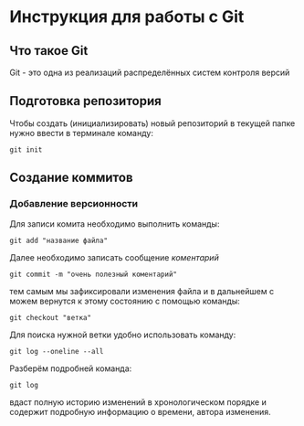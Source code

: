 # **Инструкция для работы с Git**

## Что такое Git

Git - это одна из реализаций распределённых систем контроля версий

## Подготовка репозитория

Чтобы создать (инициализировать) новый репозиторий в текущей папке нужно ввести в терминале команду:

    git init

## Создание коммитов

### Добавление версионности

Для записи комита необходимо выполнить команды:

    git add "название файла"

Далее необходимо записать сообщение *коментарий*

    git commit -m "очень полезный коментарий"

тем самым мы зафиксировали изменения файла и в дальнейшем с можем вернутся к этому состоянию с помощью команды:

    git checkout "ветка"

Для поиска нужной ветки удобно использовать команду:

    git log --oneline --all

Разберём подробней команда:

    git log
вдаст полную историю изменений в хронологическом порядке и содержит подробную информацию о времени, автора изменения.


